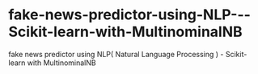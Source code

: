 # fake-news-predictor-using-NLP---Scikit-learn-with-MultinominalNB
fake news predictor using NLP( Natural Language Processing ) - Scikit-learn with MultinominalNB
